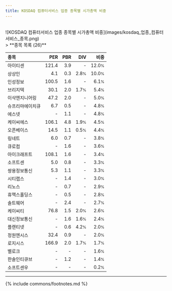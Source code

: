 ```yaml
---
title: KOSDAQ 컴퓨터서비스 업종 종목별 시가총액 비중
---
```

<br>
![KOSDAQ 컴퓨터서비스 업종 종목별 시가총액 비중](images/kosdaq_업종_컴퓨터서비스_종목.png)
<br>
> **종목 목록 (26)**<a id="list"></a>

| **종목** | **PER** | **PBR** | **DIV** | **비중** |
| :------- | ------: | ------: | ------: | -------: |
| 아이티센 | 121.4 | 3.9 | - | 12.0<small>%</small> |
| 상상인 | 4.1 | 0.3 | 2.8<small>%</small> | 10.0<small>%</small> |
| 인성정보 | 100.5 | 1.6 | - | 6.1<small>%</small> |
| 브리지텍 | 30.1 | 2.0 | 1.7<small>%</small> | 5.4<small>%</small> |
| 이삭엔지니어링 | 47.2 | 2.0 | - | 5.0<small>%</small> |
| 슈프리마에이치큐 | 6.7 | 0.5 | - | 4.8<small>%</small> |
| 에스넷 | - | 1.1 | - | 4.8<small>%</small> |
| 케이씨에스 | 106.1 | 4.8 | 1.9<small>%</small> | 4.5<small>%</small> |
| 오픈베이스 | 14.5 | 1.1 | 0.5<small>%</small> | 4.4<small>%</small> |
| 링네트 | 6.0 | 0.7 | - | 3.8<small>%</small> |
| 큐로컴 | - | 1.6 | - | 3.6<small>%</small> |
| 아이크래프트 | 108.1 | 1.6 | - | 3.4<small>%</small> |
| 소프트센 | 5.0 | 0.8 | - | 3.3<small>%</small> |
| 쌍용정보통신 | 5.3 | 1.1 | - | 3.3<small>%</small> |
| 시티랩스 | - | 1.4 | - | 3.0<small>%</small> |
| 리노스 | - | 0.7 | - | 2.9<small>%</small> |
| 휴맥스홀딩스 | - | 0.5 | - | 2.8<small>%</small> |
| 솔트웨어 | - | 2.4 | - | 2.7<small>%</small> |
| 케이씨티 | 76.8 | 1.5 | 2.0<small>%</small> | 2.6<small>%</small> |
| 대신정보통신 | - | 1.6 | 1.6<small>%</small> | 2.4<small>%</small> |
| 플랜티넷 | - | 0.6 | 4.2<small>%</small> | 2.0<small>%</small> |
| 정원엔시스 | 32.4 | 0.9 | - | 2.0<small>%</small> |
| 로지시스 | 166.9 | 2.0 | 1.7<small>%</small> | 1.7<small>%</small> |
| 벨로크 | - | - | - | 1.6<small>%</small> |
| 한솔인티큐브 | - | 1.2 | - | 1.4<small>%</small> |
| 소프트센우 | - | - | - | 0.2<small>%</small> |

---
{% include commons/footnotes.md %}